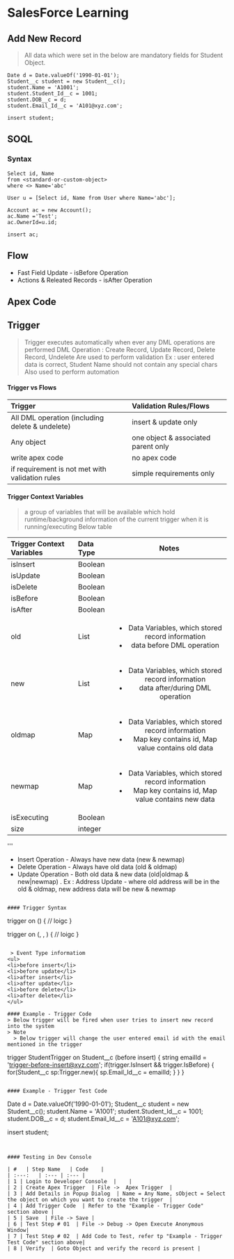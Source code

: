 # SalesForce Learning

## Add New Record

> All data which were set in the below are mandatory fields for Student Object.

```
Date d = Date.valueOf('1990-01-01');
Student__c student = new Student__c();
student.Name = 'A1001';
student.Student_Id__c = 1001;
student.DOB__c = d;
student.Email_Id__c = 'A101@xyz.com';

insert student;
```
## SOQL


### Syntax

```
Select id, Name
from <standard-or-custom-object>
where <> Name='abc'
```

```
User u = [Select id, Name from User where Name='abc'];

Account ac = new Account();
ac.Name ='Test';
ac.OwnerId=u.id;

insert ac;
```

## Flow

<ul>
  <li>Fast Field Update - isBefore Operation</li>
  <li>Actions & Releated Records - isAfter Operation</li>
</ul>


## Apex Code


## Trigger
> Trigger executes automatically when ever any DML operations are performed
  > DML Operation : Create Record, Update Record, Delete Record, Undelete
> Are used to perform validation
  > Ex : user entered data is correct, Student Name should not contain any special chars
> Also used to perform automation
  > 

#### Trigger vs Flows

| Trigger   | Validation Rules/Flows |
| :---   | :--- | 
| All DML operation (including delete & undelete) | insert & update only | 
| Any object | one object & associated parent only | 
| write apex code | no apex code | 
| if requirement is not met with validation rules | simple requirements only |

#### Trigger Context Variables
> a group of variables that will be available which hold runtime/background information of the current trigger when it is running/executing
> Below table 

| Trigger Context Variables   | Data Type | Notes|
| :---   | :--- | :---: | 
| isInsert | Boolean| 
| isUpdate |Boolean| 
| isDelete |Boolean|
| isBefore |Boolean|
| isAfter |Boolean|
| old |List| <ul><li>Data Variables, which stored record information</li><li>data before DML operation</li></ul>
| new |List| <ul><li>Data Variables, which stored record information</li><li>data after/during DML operation</li></ul>
| oldmap |Map| <ul><li>Data Variables, which stored record information</li><li>Map key contains id, Map value contains old data</li></ul>
| newmap | Map|<ul><li>Data Variables, which stored record information</li><li>Map key contains id, Map value contains new data</li></ul>
| isExecuting |Boolean |
| size | integer |

'''
- Insert Operation - Always have new data (new & newmap)
- Delete Operation - Always have old data (old & oldmap)
- Update Operation - Both old data & new data (old|oldmap & new|newmap) . Ex : Address Update - where old address will be in the old & oldmap, new address data will be new & newmap
```

#### Trigger Syntax

```
trigger <trigger-name> on <standard-or-custom-object> (<event-type>) {
  // loigc
}

trigger <trigger-name> on <standard-or-custom-object> (<event-type-01>, <event-type-02>, <event-type-03>) {
  // loigc
}
```

 > Event Type informatiom
<ul>
<li>before insert</li>
<li>before update</li>
<li>after insert</li>
<li>after update</li>
<li>before delete</li>
<li>after delete</li> 
</ul>  

#### Example - Trigger Code
> Below trigger will be fired when user tries to insert new record into the system
> Note
  > Below trigger will change the user entered email id with the email mentioned in the trigger

```
trigger StudentTrigger on Student__c (before insert) {
    string emailId = 'trigger-before-insert@xyz.com';
    if(trigger.IsInsert && trigger.IsBefore) {
        for(Student__c sp:Trigger.new){
          sp.Email_Id__c = emailId;
        }
    }
}
```

#### Example - Trigger Test Code

```
Date d = Date.valueOf('1990-01-01');
Student__c student = new Student__c();
student.Name = 'A1001';
student.Student_Id__c = 1001;
student.DOB__c = d;
student.Email_Id__c = 'A101@xyz.com';

insert student;    
```


#### Testing in Dev Console

| #   | Step Name   | Code    |
| :---:   | :--- | :--- |
| 1 | Login to Developer Console  |    |
| 2 | Create Apex Trigger  | File ->  Apex Trigger  |
| 3 | Add Details in Popup Dialog  | Name = Any Name, sObject = Select the object on which you want to create the trigger  |
| 4 | Add Trigger Code  | Refer to the "Example - Trigger Code" section above |
| 5 | Save  | File -> Save |
| 6 | Test Step # 01  | File -> Debug -> Open Execute Anonymous Window|
| 7 | Test Step # 02  | Add Code to Test, refer tp "Example - Trigger Test Code" section above|
| 8 | Verify  | Goto Object and verify the record is present |







